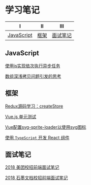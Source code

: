 # 学习笔记

| Ⅰ | Ⅱ | Ⅲ |
| :--------: | :---------: | :---------: |
| [JavaScript](#JavaScript) | [框架](#框架) | [面试笔记](#面试笔记) |

## JavaScript

[使用js实现依次执行异步任务](https://github.com/mvpzx/fe-note/issues/14)

[数组深浅拷贝问题引发的思考](https://github.com/mvpzx/fe-note/issues/1)


## 框架

[Redux源码学习：createStore](https://github.com/mvpzx/fe-note/issues/8)

[Vue.js 单元测试](https://github.com/mvpzx/fe-note/issues/11)

[Vue配置svg-sprite-loader以使用svg图标](https://github.com/mvpzx/fe-note/issues/2)

[使用 `TypeScript` 开发 React 组件](https://github.com/mvpzx/fe-note/issues/15)

## 面试笔记

[2018 美团校招前端面试笔记](https://github.com/mvpzx/fe-note/issues/12)

[2018 石墨文档校招前端面试笔记](https://github.com/mvpzx/fe-note/issues/13)

